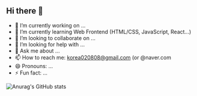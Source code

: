 ## Hi there 👋

- 🔭 I’m currently working on ...
- 🌱 I’m currently learning Web Frontend (HTML/CSS, JavaScript, React...)
- 👯 I’m looking to collaborate on ...
- 🤔 I’m looking for help with ...
- 💬 Ask me about ...
- 📫 How to reach me: korea020808@gmail.com (or @naver.com
- 😄 Pronouns: ...
- ⚡ Fun fact: ...

![Anurag's GitHub stats](https://github-readme-stats.vercel.app/api?username=ssongtimes&show_icons=true&theme=radical)
